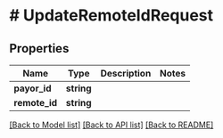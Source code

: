 # # UpdateRemoteIdRequest

## Properties

Name | Type | Description | Notes
------------ | ------------- | ------------- | -------------
**payor_id** | **string** |  |
**remote_id** | **string** |  |

[[Back to Model list]](../../README.md#models) [[Back to API list]](../../README.md#endpoints) [[Back to README]](../../README.md)
